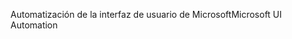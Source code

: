 <span data-ttu-id="ea5ce-101">Automatización de la interfaz de usuario de Microsoft</span><span class="sxs-lookup"><span data-stu-id="ea5ce-101">Microsoft UI Automation</span></span>